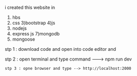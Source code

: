 i created  this website in
1) hbs 
2) css
3)bootstrap
4)js
5) nodejs
6) express js
7)mongodb
8) mongoose

 stp 1 : download code and open into code editor and 
 
  stp 2 :  open terminal and type command  ---> npm run dev
  
    stp 3 : opne browser and type --> http://localhost:2000
  
 
